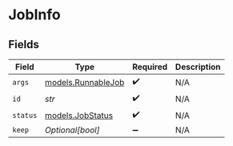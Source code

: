 # JobInfo


## Fields

| Field                                          | Type                                           | Required                                       | Description                                    |
| ---------------------------------------------- | ---------------------------------------------- | ---------------------------------------------- | ---------------------------------------------- |
| `args`                                         | [models.RunnableJob](../models/runnablejob.md) | :heavy_check_mark:                             | N/A                                            |
| `id`                                           | *str*                                          | :heavy_check_mark:                             | N/A                                            |
| `status`                                       | [models.JobStatus](../models/jobstatus.md)     | :heavy_check_mark:                             | N/A                                            |
| `keep`                                         | *Optional[bool]*                               | :heavy_minus_sign:                             | N/A                                            |